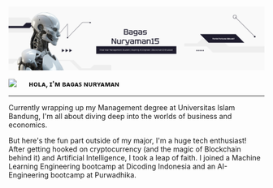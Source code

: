 <!--My Banner Profile-->
![My Github Profile](img/My_Github_Profile.png)

<!--Header Section-->
<!--Header Section-->
<img src="https://emojis.slackmojis.com/emojis/images/1531849430/4246/blob-sunglasses.gif?1531849430" width="40" align="left"/> **ʜᴏʟᴀ, ɪ'ᴍ ʙᴀɢᴀꜱ ɴᴜʀʏᴀᴍᴀɴ**

---

Currently wrapping up my Management degree at Universitas Islam Bandung, I'm all about diving deep into the worlds of business and economics.

But here's the fun part outside of my major, I'm a huge tech enthusiast! After getting hooked on cryptocurrency (and the magic of Blockchain behind it) and Artificial Intelligence, I took a leap of faith. I joined a Machine Learning Engineering bootcamp at Dicoding Indonesia and an AI-Engineering bootcamp at Purwadhika.
